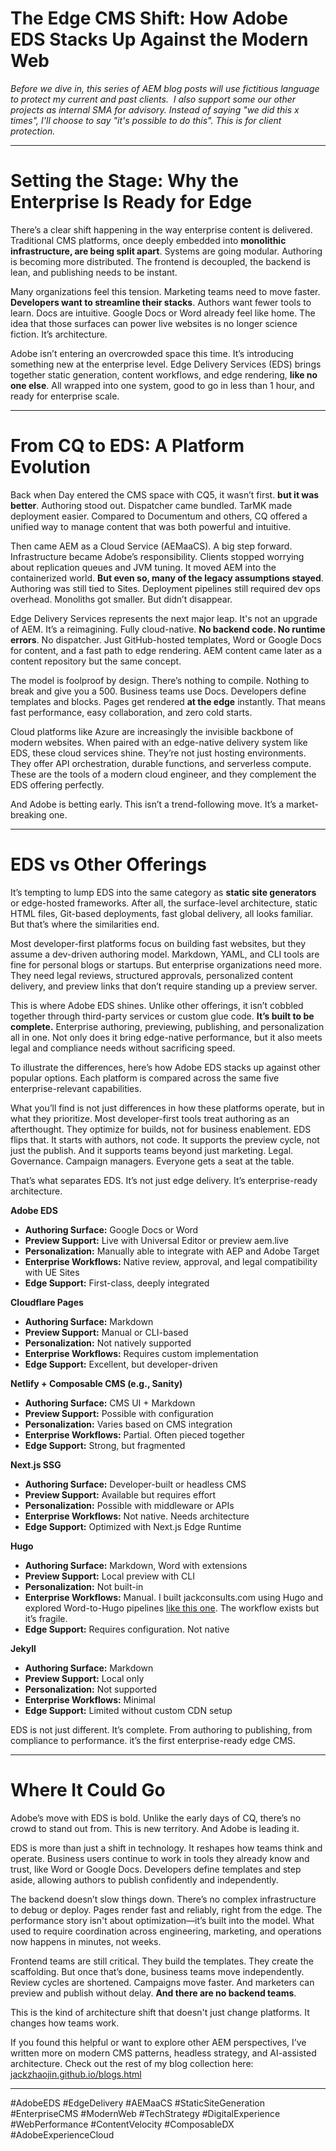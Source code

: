 # The Edge CMS Shift: How Adobe EDS Stacks Up Against the Modern Web

*Before we dive in, this series of AEM blog posts will use fictitious language to protect my current and past clients.  I also support some our other projects as internal SMA for advisory. Instead of saying "we did this x times", I'll choose to say "it's possible to do this". This is for client protection.*

---

# Setting the Stage: Why the Enterprise Is Ready for Edge

There’s a clear shift happening in the way enterprise content is delivered. Traditional CMS platforms, once deeply embedded into **monolithic infrastructure, are being split apart**. Systems are going modular. Authoring is becoming more distributed. The frontend is decoupled, the backend is lean, and publishing needs to be instant.

Many organizations feel this tension. Marketing teams need to move faster. **Developers want to streamline their stacks**. Authors want fewer tools to learn. Docs are intuitive. Google Docs or Word already feel like home. The idea that those surfaces can power live websites is no longer science fiction. It’s architecture.

Adobe isn’t entering an overcrowded space this time. It’s introducing something new at the enterprise level. Edge Delivery Services (EDS) brings together static generation, content workflows, and edge rendering, **like no one else**. All wrapped into one system, good to go in less than 1 hour, and ready for enterprise scale.

---

# From CQ to EDS: A Platform Evolution

Back when Day entered the CMS space with CQ5, it wasn’t first. **but it was better**. Authoring stood out. Dispatcher came bundled. TarMK made deployment easier. Compared to Documentum and others, CQ offered a unified way to manage content that was both powerful and intuitive.

Then came AEM as a Cloud Service (AEMaaCS). A big step forward. Infrastructure became Adobe’s responsibility. Clients stopped worrying about replication queues and JVM tuning. It moved AEM into the containerized world. **But even so, many of the legacy assumptions stayed**. Authoring was still tied to Sites. Deployment pipelines still required dev ops overhead. Monoliths got smaller. But didn’t disappear.

Edge Delivery Services represents the next major leap. It's not an upgrade of AEM. It’s a reimagining. Fully cloud-native. **No backend code. No runtime errors**. No dispatcher. Just GitHub-hosted templates, Word or Google Docs for content, and a fast path to edge rendering. AEM content came later as a content repository but the same concept.

The model is foolproof by design. There’s nothing to compile. Nothing to break and give you a 500. Business teams use Docs. Developers define templates and blocks. Pages get rendered **at the edge** instantly. That means fast performance, easy collaboration, and zero cold starts.

Cloud platforms like Azure are increasingly the invisible backbone of modern websites. When paired with an edge-native delivery system like EDS, these cloud services shine. They’re not just hosting environments. They offer API orchestration, durable functions, and serverless compute. These are the tools of a modern cloud engineer, and they complement the EDS offering perfectly.

And Adobe is betting early. This isn’t a trend-following move. It’s a market-breaking one.

---

# EDS vs Other Offerings

It’s tempting to lump EDS into the same category as **static site generators** or edge-hosted frameworks. After all, the surface-level architecture, static HTML files, Git-based deployments, fast global delivery, all looks familiar. But that’s where the similarities end.

Most developer-first platforms focus on building fast websites, but they assume a dev-driven authoring model. Markdown, YAML, and CLI tools are fine for personal blogs or startups. But enterprise organizations need more. They need legal reviews, structured approvals, personalized content delivery, and preview links that don’t require standing up a preview server.

This is where Adobe EDS shines. Unlike other offerings, it isn’t cobbled together through third-party services or custom glue code. **It’s built to be complete.** Enterprise authoring, previewing, publishing, and personalization all in one. Not only does it bring edge-native performance, but it also meets legal and compliance needs without sacrificing speed.

To illustrate the differences, here’s how Adobe EDS stacks up against other popular options. Each platform is compared across the same five enterprise-relevant capabilities.

What you’ll find is not just differences in how these platforms operate, but in what they prioritize. Most developer-first tools treat authoring as an afterthought. They optimize for builds, not for business enablement. EDS flips that. It starts with authors, not code. It supports the preview cycle, not just the publish. And it supports teams beyond just marketing. Legal. Governance. Campaign managers. Everyone gets a seat at the table.

That’s what separates EDS. It’s not just edge delivery. It’s enterprise-ready architecture.

**Adobe EDS**

* **Authoring Surface:** Google Docs or Word
* **Preview Support:** Live with Universal Editor or preview aem.live
* **Personalization:** Manually able to integrate with AEP and Adobe Target
* **Enterprise Workflows:** Native review, approval, and legal compatibility with UE Sites
* **Edge Support:** First-class, deeply integrated

**Cloudflare Pages**

* **Authoring Surface:** Markdown
* **Preview Support:** Manual or CLI-based
* **Personalization:** Not natively supported
* **Enterprise Workflows:** Requires custom implementation
* **Edge Support:** Excellent, but developer-driven

**Netlify + Composable CMS (e.g., Sanity)**

* **Authoring Surface:** CMS UI + Markdown
* **Preview Support:** Possible with configuration
* **Personalization:** Varies based on CMS integration
* **Enterprise Workflows:** Partial. Often pieced together
* **Edge Support:** Strong, but fragmented

**Next.js SSG**

* **Authoring Surface:** Developer-built or headless CMS
* **Preview Support:** Available but requires effort
* **Personalization:** Possible with middleware or APIs
* **Enterprise Workflows:** Not native. Needs architecture
* **Edge Support:** Optimized with Next.js Edge Runtime

**Hugo**

* **Authoring Surface:** Markdown, Word with extensions
* **Preview Support:** Local preview with CLI
* **Personalization:** Not built-in
* **Enterprise Workflows:** Manual. I built jackconsults.com using Hugo and explored Word-to-Hugo pipelines [like this one](https://www.youtube.com/watch?v=PC9NZOcCdTI). The workflow exists but it’s fragile.
* **Edge Support:** Requires configuration. Not native

**Jekyll**

* **Authoring Surface:** Markdown
* **Preview Support:** Local only
* **Personalization:** Not supported
* **Enterprise Workflows:** Minimal
* **Edge Support:** Limited without custom CDN setup

EDS is not just different. It’s complete. From authoring to publishing, from compliance to performance. it’s the first enterprise-ready edge CMS.

---

# Where It Could Go

Adobe’s move with EDS is bold. Unlike the early days of CQ, there’s no crowd to stand out from. This is new territory. And Adobe is leading it.

EDS is more than just a shift in technology. It reshapes how teams think and operate. Business users continue to work in tools they already know and trust, like Word or Google Docs. Developers define templates and step aside, allowing authors to publish confidently and independently.

The backend doesn’t slow things down. There’s no complex infrastructure to debug or deploy. Pages render fast and reliably, right from the edge. The performance story isn't about optimization—it’s built into the model. What used to require coordination across engineering, marketing, and operations now happens in minutes, not weeks.

Frontend teams are still critical. They build the templates. They create the scaffolding. But once that’s done, business teams move independently. Review cycles are shortened. Campaigns move faster. And marketers can preview and publish without delay. **And there are no backend teams**.

This is the kind of architecture shift that doesn't just change platforms. It changes how teams work.

If you found this helpful or want to explore other AEM perspectives, I’ve written more on modern CMS patterns, headless strategy, and AI-assisted architecture. Check out the rest of my blog collection here: [jackzhaojin.github.io/blogs.html](https://jackzhaojin.github.io/blogs.html)

---

\#AdobeEDS #EdgeDelivery #AEMaaCS #StaticSiteGeneration #EnterpriseCMS #ModernWeb #TechStrategy #DigitalExperience #WebPerformance #ContentVelocity #ComposableDX #AdobeExperienceCloud
